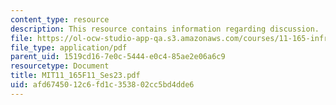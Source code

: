 ```yaml
---
content_type: resource
description: This resource contains information regarding discussion.
file: https://ol-ocw-studio-app-qa.s3.amazonaws.com/courses/11-165-infrastructure-and-energy-technology-challenges-fall-2011/afd6745012c6fd1c353802cc5bd4dde6_MIT11_165F11_Ses23.pdf
file_type: application/pdf
parent_uid: 1519cd16-7e0c-5444-e0c4-85ae2e06a6c9
resourcetype: Document
title: MIT11_165F11_Ses23.pdf
uid: afd67450-12c6-fd1c-3538-02cc5bd4dde6
---
```

